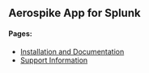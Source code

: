## Aerospike App for Splunk

#### Pages:
* [Installation and Documentation](https://github.com/sachinlokulwar/Aerospike_app_for_splunk/blob/master/Installation-and-Documentation)
* [Support Information](https://github.com/sachinlokulwar/Aerospike_app_for_splunk/blob/master/Support-Information)
